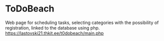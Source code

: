 # ToDoBeach
Web page for scheduling tasks, selecting categories with the possibility of registration, linked to the database using php.
https://lastovski21.thkit.ee/t0dobeach/main.php
